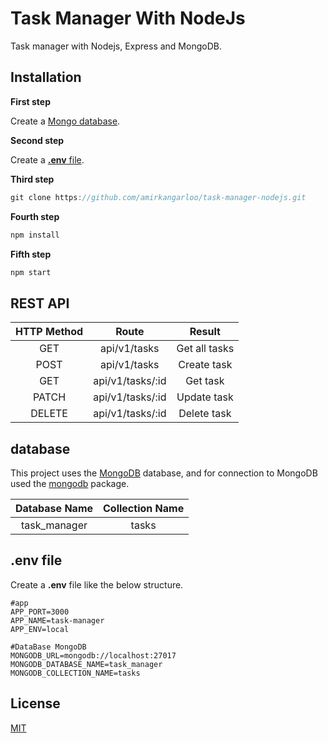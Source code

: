 # Task Manager With NodeJs
Task manager with Nodejs, Express and MongoDB.


## Installation

**First step**

Create a [Mongo database](https://github.com/amirkangarloo/task-manager-nodejs#database).

**Second step**

Create a [**.env** file](https://github.com/amirkangarloo/task-manager-nodejs#env-file).

**Third step**
```javascript
git clone https://github.com/amirkangarloo/task-manager-nodejs.git
```
**Fourth step**
```javascript
npm install
```
**Fifth step**
```javascript
npm start
```


## REST API

| **HTTP Method**  | **Route**  | **Result**  |
| :------------: | :------------: | :------------: |
|  GET |  api/v1/tasks |  Get all tasks |
|  POST |  api/v1/tasks |  Create task |
| GET  |  api/v1/tasks/:id |  Get task |
|  PATCH |  api/v1/tasks/:id |  Update task |
|  DELETE |  api/v1/tasks/:id |  Delete task |

## database
This project uses the [MongoDB](https://www.mongodb.com/ "MongoDB") database, and for connection to MongoDB used the [mongodb](https://www.npmjs.com/package/mongodb/ "mongodb") package.


|  **Database Name**| **Collection Name**  |
| :------------: | :------------: |
|  task_manager |  tasks |


## .env file
Create a **.env** file like the below structure.

    #app
    APP_PORT=3000
    APP_NAME=task-manager
    APP_ENV=local

    #DataBase MongoDB
    MONGODB_URL=mongodb://localhost:27017
    MONGODB_DATABASE_NAME=task_manager
    MONGODB_COLLECTION_NAME=tasks
    


## License
[MIT](https://choosealicense.com/licenses/mit/)
